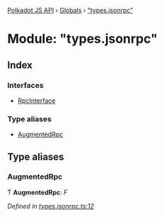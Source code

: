 [Polkadot JS API](../README.md) › [Globals](../globals.md) › ["types.jsonrpc"](_types_jsonrpc_.md)

# Module: "types.jsonrpc"

## Index

### Interfaces

* [RpcInterface](../interfaces/_types_jsonrpc_.rpcinterface.md)

### Type aliases

* [AugmentedRpc](_types_jsonrpc_.md#augmentedrpc)

## Type aliases

###  AugmentedRpc

Ƭ **AugmentedRpc**: *F*

*Defined in [types.jsonrpc.ts:12](https://github.com/polkadot-js/api/blob/dd1fab5366/packages/rpc-core/src/types.jsonrpc.ts#L12)*
